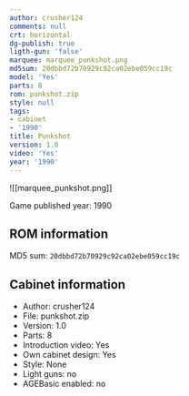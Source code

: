 ```yaml
---
author: crusher124
comments: null
crt: horizontal
dg-publish: true
ligth-gun: 'false'
marquee: marquee_punkshot.png
md5sum: 20dbbd72b70929c92ca02ebe059cc19c
model: 'Yes'
parts: 8
rom: punkshot.zip
style: null
tags:
- cabinet
- '1990'
title: Punkshot
version: 1.0
video: 'Yes'
year: '1990'
---
```


![[marquee_punkshot.png]]

Game published year: 1990

## ROM information

MD5 sum: `20dbbd72b70929c92ca02ebe059cc19c` 

## Cabinet information

- Author: crusher124
- File: punkshot.zip
- Version: 1.0
- Parts: 8
- Introduction video: Yes
- Own cabinet design: Yes
- Style: None
- Light guns: no
- AGEBasic enabled: no

